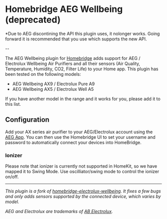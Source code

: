 
# Homebridge AEG Wellbeing (deprecated)

*Due to AEG discontining the API this plugin uses, it nolonger works. Going forward it is recommended that you use []() which supports the new API.

--

The AEG Wellbeing plugin for [Homebridge](https://github.com/nfarina/homebridge) adds support for AEG / Electrolux Wellbeing Air Purifiers and all their sensors (Air Quality, Temperature, Humidity, CO2, Filter Life) to your Home app. This plugin has been tested on the following models:

- AEG Wellbeing AX9 / Electrolux Pure A9
- AEG Wellbeing AX5 / Electrolux Well A5

If you have another model in the range and it works for you, please add it to this list.

## Configuration

Add your AX series air purifier to your AEG/Electrolux account using the [AEG App](https://apps.apple.com/gb/app/aeg/id1599494494). You can then use the Homebridge UI to set your username and password to automatically connect your devices into HomeBridge.


### Ionizer

Please note that ionizer is currently not supported in HomeKit, so we have mapped it to Swing Mode. Use oscilliator/swing mode to control the ionizer on/off.

---

*This plugin is a fork of [homebridge-electrolux-wellbeing](https://github.com/baboons/homebridge-electrolux-wellbeing). It fixes a few bugs and only adds sensors supported by the connected device, which varies by model.*

*AEG and Electrolux are trademarks of [AB Electrolux](https://www.electroluxgroup.com/).*
